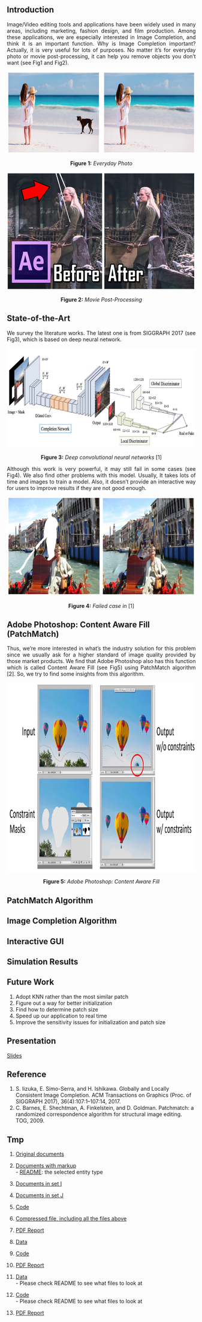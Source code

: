 ## Introduction

<div>
    <p align="justify">
    Image/Video editing tools and applications have been widely used in many areas, including marketing, fashion design, and film production. Among these applications, we are especially interested in Image Completion, and think it is an important function. Why is Image Completion important? Actually, it is very useful for lots of purposes. No matter it’s for everyday photo or movie post-processing, it can help you remove objects you don’t want (see Fig1 and Fig2).
    </p>
</div>

<div align="center">
    <div class="img-with-text">
        <img src="report/image/image1.png" class="inline" width="667" height="220"/>
        <p><b>Figure 1:</b> <i>Everyday Photo</i></p>
        <img src="report/image/image2.png" class="inline" width="554" height="315"/>
        <p><b>Figure 2:</b> <i>Movie Post-Processing</i></p>
    </div>
</div>

## State-of-the-Art

<div>
    <p align="justify">
    We survey the literature works. The latest one is from SIGGRAPH 2017 (see Fig3), which is based on  deep neural network. 
    </p>
</div>

<div align="center">
    <div class="img-with-text">
        <img src="report/image/image3.png" class="inline" width="775" height="266"/>
        <p><b>Figure 3:</b> <i>Deep convolutional neural networks</i> [1]</p>
    </div>
</div>

<div>
    <p align="justify">
    Although this work is very powerful, it may still fail in some cases (see Fig4). We also find other problems with this model. Usually, It takes lots of time and images to train a model. Also, it doesn’t provide an interactive way for users to improve results if they are not good enough.
    </p>
</div>

<div align="center">
    <div class="img-with-text">
        <img src="report/image/image4.png" class="inline" width="775" height="266"/>
        <p><b>Figure 4:</b> <i>Failed case in</i> [1]</p>
    </div>
</div>

## Adobe Photoshop: Content Aware Fill (PatchMatch)

<div>
    <p align="justify">
    Thus, we’re more interested in what’s the industry solution for this problem since we usually ask for a higher standard of image quality provided by those market products. We find that Adobe Photoshop also has this function which is called Content Aware Fill (see Fig5) using PatchMatch algorithm [2]. So, we try to find some insights from this algorithm.
    </p>
</div>

<div align="center">
    <div class="img-with-text">
        <img src="report/image/image5.png" class="inline" width="1049" height="505"/>
        <p><b>Figure 5:</b> <i>Adobe Photoshop: Content Aware Fill</i></p>
    </div>
</div>

## PatchMatch Algorithm
## Image Completion Algorithm
## Interactive GUI
## Simulation Results
## Future Work
1. Adopt KNN rather than the most similar patch
2. Figure out a way for better initialization
3. Find how to determine patch size
4. Speed up our application to real time
5. Improve the sensitivity issues for initialization and patch size

## Presentation
[Slides](https://docs.google.com/presentation/d/1YMoPjG7pNWLSEDjNDadcxzCkqFpysvW_enfNe-DhoVM/edit#slide=id.p1)

## Reference
1. S. Iizuka, E. Simo-Serra, and H. Ishikawa. Globally and Locally Consistent Image Completion. ACM Transactions on Graphics (Proc. of SIGGRAPH 2017), 36(4):107:1–107:14, 2017.
2. C. Barnes, E. Shechtman, A. Finkelstein, and D. Goldman. Patchmatch: a randomized correspondence algorithm for structural image editing. TOG, 2009.

## Tmp
1. [Original documents](https://github.com/WenFuLee/CS-839-Data-Science/tree/master/stage1/documents/original)
2. [Documents with markup](https://github.com/WenFuLee/CS-839-Data-Science/tree/master/stage1/documents/marked)<br>- [README](https://github.com/WenFuLee/CS-839-Data-Science/blob/master/stage1/documents/marked/README): the selected entity type
3. [Documents in set I](https://github.com/WenFuLee/CS-839-Data-Science/tree/master/stage1/documents/set_I)
4. [Documents in set J](https://github.com/WenFuLee/CS-839-Data-Science/tree/master/stage1/documents/set_J)
5. [Code](https://github.com/WenFuLee/CS-839-Data-Science/tree/master/stage1/code)
6. [Compressed file, including all the files above](https://github.com/WenFuLee/CS-839-Data-Science/blob/master/stage1/compressed_files.zip)
7. [PDF Report](https://github.com/WenFuLee/CS-839-Data-Science/blob/master/stage1/Project%20Stage%201_Report.pdf)

1. [Data](https://github.com/WenFuLee/CS-839-Data-Science/tree/master/stage2/data)
2. [Code](https://github.com/WenFuLee/CS-839-Data-Science/tree/master/stage2/code)
3. [PDF Report](https://github.com/WenFuLee/CS-839-Data-Science/tree/master/stage2/stage2_report.pdf)


1. [Data](https://github.com/WenFuLee/CS-839-Data-Science/tree/master/stage3/data)<br>- Please check README to see what files to look at
2. [Code](https://github.com/WenFuLee/CS-839-Data-Science/tree/master/stage3/code)<br>- Please check README to see what files to look at
3. [PDF Report](https://github.com/WenFuLee/CS-839-Data-Science/blob/master/stage3/Project%20Stage%203_Report.pdf)
